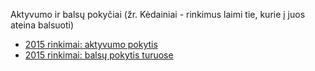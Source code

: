 Aktyvumo ir balsų pokyčiai (žr. Kėdainiai - rinkimus laimi tie, kurie į juos ateina balsuoti)

* [2015 rinkimai: aktyvumo pokytis](https://docs.google.com/spreadsheets/d/1gdEhz7e7T7BCMn49i4ALJPl5lGvP1LHZW8M7pCRt--w/edit#gid=0)
* [2015 rinkimai: balsų pokytis turuose](https://docs.google.com/spreadsheets/d/11ijGpzNDcC3tjPKVI6cSUbhjTd-kiXFLzSjTbocqILg/edit#gid=0)
